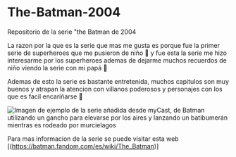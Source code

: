 # The-Batman-2004
 Repositorio de la serie "the Batman de 2004

La razon por la que es la serie que mas me gusta es porque fue la primer serie de superheroes que me pusieron de 
niño :baby: y fue esta la serie me hizo interesarme por los superheroes ademas de dejarme muchos recuerdos 
de niño viendo la serie con mi papá :man:

Ademas de esto la serie es bastante entretenida, muchos capitulos son muy buenos y atrapan la atencion con villanos poderosos
y personajes con los que es facil encariñarse :bat:

![Imagen de ejemplo de la serie añadida desde myCast, de Batman utilizando un gancho para elevarse por los aires y lanzando un batibumerán mientras es rodeado por murcielagos](https://assets.mycast.io/posters/the-batman-2004-series-live-action-fan-casting-poster-12847-large.jpg?1563872154)

Para mas informacion de la serie se puede visitar esta web
[(https://batman.fandom.com/es/wiki/The_Batman)]
